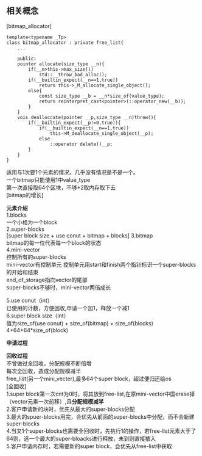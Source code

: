 ## 相关概念 ##  
[bitmap_allocator]  

    template<typename _Tp>
    class bitmap_allocator : private free_list{
        ...

        public:
        pointer allocate(size_type __n){
            if(__n>this->max_size())
                std::__throw_bad_alloc();
            if(__builtin_expect(__n==1,true))
                return this->_M_allocate_single_object();
            else{
                const size_type __b = __n*size_of(value_type);
                return reinterpret_cast<pointer>(::operator_new(__b));
            }
        }
        vois dealloccate(pointer __p,size_type __n)throw(){
            if(__builtin_expect(__p!=0,true)){
                if(__builtin_expect(__n==1,true))
                    this->M_deallocate_single_object(__p);
                else
                    ::operator delete()__p;
            }
        }
    }

适用与1次要1个元素的情况。几乎没有情况是不是一个。  
一个bitmap只能使用1中value_type  
第一次直接取64个区块，不够*2取内存取下去  
[bitmap的增长]  

**元素介绍**  
1.blocks  
一个小格为一个block    
2.super-blocks  
[super block size + use conut + bitmap + blocks]
3.bitmap  
bitmap的每一位代表每一个block的状态    
4.mini-vector  
控制所有的super-blocks    
mini-vector有控制单元
控制单元用start和finish两个指针标识一个super-blocks的开始和结束  
end_of_storage指向vector的尾部   
super-blocks不够时，mini-vector两倍成长

5.use conut（int）  
已使用的计数，方便回收,申请一个加1，释放一个减1  
6.super block size（int）   
 值为size_of(use conut) + size_of(bitmap) + size_of(blocks)  
        4+64+64*size_of(block)  

**申请过程**  


**回收过程**  
不曾做过全回收，分配规模不断倍增  
每次全回收，造成分配规模减半  
free_list(另一个mini_vecter),最多64个super block，超过便归还给os  
[全回收]  
1.super block第一次cnt为0时，将其放到free-list,在原mini-vector中国erase掉（vector元素一次前移）,且**分配规模减半**    
2.客户申请新的块时，优先从最大的super-blocks分配  
3.最大的spuer-blocks用完，会优先从前面的super-blocks中分配，而不会新建super-blocks  
4.当又1个super-blocks也需要全回收时，先执行1的操作，若free-list元素大于了64则，选一个最大的super-bloacks进行释放，未到则直接插入    
5.客户申请内存时，若需要新的super block，会优先从free-list中获取  


